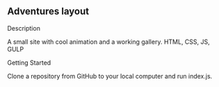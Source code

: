 Adventures layout
------------------

Description

A small site with cool animation and a working gallery. 
HTML, CSS, JS, GULP



Getting Started

Clone a repository from GitHub to your local computer and run index.js.
